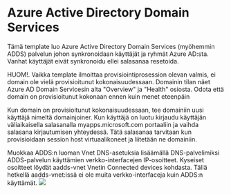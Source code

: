 <h1>Azure Active Directory Domain Services</h1>

<p>Tämä template luo Azure Active Directory Domain Services (myöhemmin ADDS) palvelun johon synkronoidaan käyttäjät ja ryhmät Azure AD:sta. Vanhat käyttäjät eivät synkronoidu ellei salasanaa resetoida. </p>
<p>HUOM!. Vaikka template ilmoittaa provisiointiprosession olevan valmis, ei domain ole vielä provisioitunut kokonaisuudessaan. Domainin tilan näet Azure AD Domain Servicesin alta "Overview" ja "Health" osiosta. Odota että domain on provisioitunut kokonaan ennen kuin menet eteenpäin</p>
<p>Kun domain on provisioitunut kokonaisuudessaan, tee domainiin uusi käyttäjä nimeltä domainjoiner. Kun käyttäjä on luotu kirjaudu käyttäjän väliaikaisella salasanalla myapps.microsoft.com portaaliin ja vaihda salasana kirjautumisen yhteydessä. Tätä salasanaa tarvitaan kun provisioidaan session host virtuaalikoneet ja liitetään ne domainiin.</p>
<p>Muokkaa ADDS:n luoman Vnet DNS-asetuksia lisäämällä DNS-palvelimiksi ADDS-palvelun käyttämien verkko-interfacejen IP-osoitteet. Kyseiset osoitteet löydät aadds-vnet Vnetin Connected devices kohdasta. Tällä hetkellä aadds-vnet:issä ei ole muita verkko-interfaceja kuin ADDS:n käyttämät. 
<a href="https://portal.azure.com/#create/Microsoft.Template/uri/https%3A%2F%2Fraw.githubusercontent.com%2FArrowFi-Tech-Insights%2FWvdDemo%2Fmaster%2FADDS%2Ftemplate.json" target="_blank">
    <img src="https://aka.ms/deploytoazurebutton"/>

